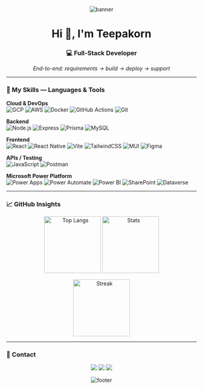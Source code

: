 <!-- ===== Header ===== -->
<p align="center">
  <img src="https://capsule-render.vercel.app/api?type=waving&color=0:00C6FF,100:0072FF&height=140&section=header&text=Teepakorn%20Sri-aree&fontColor=ffffff&fontSize=34&fontAlignY=35" alt="banner"/>
</p>

<h1 align="center">Hi 👋, I'm Teepakorn</h1>
<h3 align="center">💻 Full-Stack Developer</h3>
<p align="center"><em>End-to-end: requirements → build → deploy → support</em></p>

---

### 💼 My Skills — Languages & Tools
**Cloud & DevOps**  
![GCP](https://img.shields.io/badge/Google_Cloud-4285F4?style=for-the-badge&logo=googlecloud&logoColor=white) ![AWS](https://img.shields.io/badge/AWS-FF9900?style=for-the-badge&logo=amazonaws&logoColor=white) ![Docker](https://img.shields.io/badge/Docker-2496ED?style=for-the-badge&logo=docker&logoColor=white) ![GitHub Actions](https://img.shields.io/badge/GitHub_Actions-000?style=for-the-badge&logo=githubactions&logoColor=white) ![Git](https://img.shields.io/badge/Git-F05032?style=for-the-badge&logo=git&logoColor=white)

**Backend**  
![Node.js](https://img.shields.io/badge/Node.js-339933?style=for-the-badge&logo=node.js&logoColor=white) ![Express](https://img.shields.io/badge/Express-000?style=for-the-badge&logo=express&logoColor=white) ![Prisma](https://img.shields.io/badge/Prisma-2D3748?style=for-the-badge&logo=prisma&logoColor=white) ![MySQL](https://img.shields.io/badge/MySQL-4479A1?style=for-the-badge&logo=mysql&logoColor=white)

**Frontend**  
![React](https://img.shields.io/badge/React-20232A?style=for-the-badge&logo=react&logoColor=61DAFB) ![React Native](https://img.shields.io/badge/React_Native-20232A?style=for-the-badge&logo=react&logoColor=61DAFB) ![Vite](https://img.shields.io/badge/Vite-646CFF?style=for-the-badge&logo=vite&logoColor=FFD62E) ![TailwindCSS](https://img.shields.io/badge/Tailwind_CSS-38B2AC?style=for-the-badge&logo=tailwind-css&logoColor=white) ![MUI](https://img.shields.io/badge/MUI-007FFF?style=for-the-badge&logo=mui&logoColor=white) ![Figma](https://img.shields.io/badge/Figma-F24E1E?style=for-the-badge&logo=figma&logoColor=white)

**APIs / Testing**  
![JavaScript](https://img.shields.io/badge/JavaScript-F7DF1E?style=for-the-badge&logo=javascript&logoColor=000) ![Postman](https://img.shields.io/badge/Postman-FF6C37?style=for-the-badge&logo=postman&logoColor=white)

**Microsoft Power Platform**  
![Power Apps](https://img.shields.io/badge/Power_Apps-742774?style=for-the-badge&logo=powerapps&logoColor=white) ![Power Automate](https://img.shields.io/badge/Power_Automate-0066FF?style=for-the-badge&logo=powerautomate&logoColor=white) ![Power BI](https://img.shields.io/badge/Power_BI-F2C811?style=for-the-badge&logo=powerbi&logoColor=111) ![SharePoint](https://img.shields.io/badge/SharePoint-0078D4?style=for-the-badge&logo=microsoftsharepoint&logoColor=white) ![Dataverse](https://img.shields.io/badge/Dataverse-2D2D2D?style=for-the-badge&logo=microsoft&logoColor=white)

---

### 📈 GitHub Insights
<p align="center">
  <img src="https://github-readme-stats.vercel.app/api/top-langs?username=teepakornsri&show_icons=true&locale=en&layout=compact&theme=tokyonight" height="150" alt="Top Langs"/>
  <img src="https://github-readme-stats.vercel.app/api?username=teepakornsri&show_icons=true&locale=en&theme=tokyonight" height="150" alt="Stats"/>
</p>
<p align="center">
  <img src="https://github-readme-streak-stats.herokuapp.com/?user=teepakornsri&theme=tokyonight" height="150" alt="Streak"/>
</p>

---

### 🤝 Contact
<p align="center">
  <a href="mailto:your.email@example.com"><img src="https://img.shields.io/badge/Email-Write%20to%20me-0ea5e9?style=for-the-badge&logo=gmail&logoColor=white" /></a>
  <a href="https://www.linkedin.com/in/your-linkedin/"><img src="https://img.shields.io/badge/LinkedIn-Connect-0a66c2?style=for-the-badge&logo=linkedin&logoColor=white" /></a>
  <a href="https://your-portfolio.example.com/"><img src="https://img.shields.io/badge/Portfolio-See%20my%20work-8b5cf6?style=for-the-badge&logo=vercel&logoColor=white" /></a>
</p>

<p align="center">
  <img src="https://capsule-render.vercel.app/api?type=waving&color=0:0072FF,100:00C6FF&height=100&section=footer" alt="footer"/>
</p>
